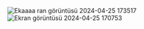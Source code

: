 
![Ek![aaaa](https://github.com/CyberWarmonger/Mvc_Vize_Projesi/assets/114314744/e8a52b67-941d-4c5f-b6c7-5a00f394d8a2)
ran görüntüsü 2024-04-25 173517](https://github.com/CyberWarmonger/Mvc_Vize_Projesi/assets/114314744/2e9634bc-b8e9-45b6-ac78-ab1cf21147b7)
![Ekran görüntüsü 2024-04-25 170753](https://github.com/CyberWarmonger/Mvc_Vize_Projesi/assets/114314744/24cdf584-a929-4c20-b243-eaff338edd3e)
